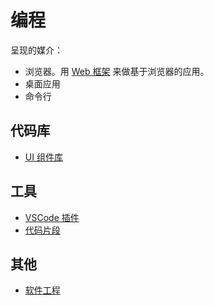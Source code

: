 # 编程
呈现的媒介：
* 浏览器。用 [Web 框架](./web/framework/full-stack/readme.md) 来做基于浏览器的应用。
* 桌面应用
* 命令行

## 代码库
* [UI 组件库](./web/libs/ui/readme.md)

## 工具
* [VSCode 插件](./ide/vscode/plugins/readme.md)
* [代码片段](./web/snippents/readme.md)

## 其他
* [软件工程](./soft-engineering/readme.md)